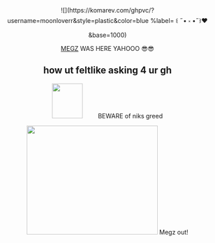 <div id="header" align="center">
![](https://komarev.com/ghpvc/?username=moonloverr&style=plastic&color=blue %label= ꒰ ˶• ༝ •˶꒱❤ &base=1000)

[MEGZ](https://github.com/5uguru) WAS HERE YAHOOO 😎😎
## how ut feltlike asking 4 ur gh 
<img src=https://i.postimg.cc/gj9xzTG2/Untitled17-20250503215238.png width="70" height="80"> ⠀⠀⠀BEWARE of niks greed

<img src=https://i.postimg.cc/qq8zzx7X/Untitled18-20250503220237.png width="300" height="250">
Megz out!
